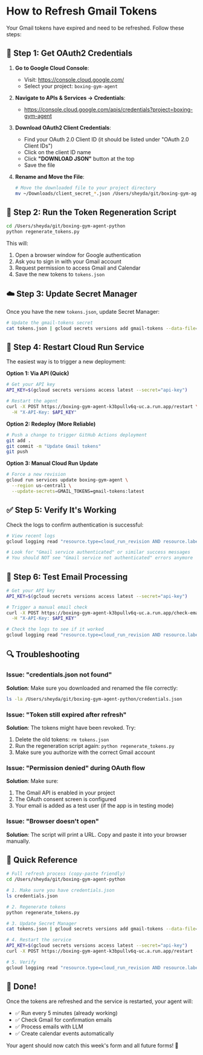 # How to Refresh Gmail Tokens

Your Gmail tokens have expired and need to be refreshed. Follow these steps:

## 🔑 Step 1: Get OAuth2 Credentials

1. **Go to Google Cloud Console**:
   - Visit: https://console.cloud.google.com/
   - Select your project: `boxing-gym-agent`

2. **Navigate to APIs & Services → Credentials**:
   - https://console.cloud.google.com/apis/credentials?project=boxing-gym-agent

3. **Download OAuth2 Client Credentials**:
   - Find your OAuth 2.0 Client ID (it should be listed under "OAuth 2.0 Client IDs")
   - Click on the client ID name
   - Click **"DOWNLOAD JSON"** button at the top
   - Save the file

4. **Rename and Move the File**:
   ```bash
   # Move the downloaded file to your project directory
   mv ~/Downloads/client_secret_*.json /Users/sheyda/git/boxing-gym-agent-python/credentials.json
   ```

## 🔄 Step 2: Run the Token Regeneration Script

```bash
cd /Users/sheyda/git/boxing-gym-agent-python
python regenerate_tokens.py
```

This will:
1. Open a browser window for Google authentication
2. Ask you to sign in with your Gmail account
3. Request permission to access Gmail and Calendar
4. Save the new tokens to `tokens.json`

## ☁️ Step 3: Update Secret Manager

Once you have the new `tokens.json`, update Secret Manager:

```bash
# Update the gmail-tokens secret
cat tokens.json | gcloud secrets versions add gmail-tokens --data-file=-
```

## 🚀 Step 4: Restart Cloud Run Service

The easiest way is to trigger a new deployment:

**Option 1: Via API (Quick)**
```bash
# Get your API key
API_KEY=$(gcloud secrets versions access latest --secret="api-key")

# Restart the agent
curl -X POST https://boxing-gym-agent-k3bpullv6q-uc.a.run.app/restart \
  -H "X-API-Key: $API_KEY"
```

**Option 2: Redeploy (More Reliable)**
```bash
# Push a change to trigger GitHub Actions deployment
git add .
git commit -m "Update Gmail tokens"
git push
```

**Option 3: Manual Cloud Run Update**
```bash
# Force a new revision
gcloud run services update boxing-gym-agent \
  --region us-central1 \
  --update-secrets=GMAIL_TOKENS=gmail-tokens:latest
```

## ✅ Step 5: Verify It's Working

Check the logs to confirm authentication is successful:

```bash
# View recent logs
gcloud logging read "resource.type=cloud_run_revision AND resource.labels.service_name=boxing-gym-agent" --limit=10

# Look for "Gmail service authenticated" or similar success messages
# You should NOT see "Gmail service not authenticated" errors anymore
```

## 🧪 Step 6: Test Email Processing

```bash
# Get your API key
API_KEY=$(gcloud secrets versions access latest --secret="api-key")

# Trigger a manual email check
curl -X POST https://boxing-gym-agent-k3bpullv6q-uc.a.run.app/check-emails \
  -H "X-API-Key: $API_KEY"

# Check the logs to see if it worked
gcloud logging read "resource.type=cloud_run_revision AND resource.labels.service_name=boxing-gym-agent" --limit=5
```

## 🔍 Troubleshooting

### Issue: "credentials.json not found"
**Solution**: Make sure you downloaded and renamed the file correctly:
```bash
ls -la /Users/sheyda/git/boxing-gym-agent-python/credentials.json
```

### Issue: "Token still expired after refresh"
**Solution**: The tokens might have been revoked. Try:
1. Delete the old tokens: `rm tokens.json`
2. Run the regeneration script again: `python regenerate_tokens.py`
3. Make sure you authorize with the correct Gmail account

### Issue: "Permission denied" during OAuth flow
**Solution**: Make sure:
1. The Gmail API is enabled in your project
2. The OAuth consent screen is configured
3. Your email is added as a test user (if the app is in testing mode)

### Issue: "Browser doesn't open"
**Solution**: The script will print a URL. Copy and paste it into your browser manually.

## 📝 Quick Reference

```bash
# Full refresh process (copy-paste friendly)
cd /Users/sheyda/git/boxing-gym-agent-python

# 1. Make sure you have credentials.json
ls credentials.json

# 2. Regenerate tokens
python regenerate_tokens.py

# 3. Update Secret Manager
cat tokens.json | gcloud secrets versions add gmail-tokens --data-file=-

# 4. Restart the service
API_KEY=$(gcloud secrets versions access latest --secret="api-key")
curl -X POST https://boxing-gym-agent-k3bpullv6q-uc.a.run.app/restart -H "X-API-Key: $API_KEY"

# 5. Verify
gcloud logging read "resource.type=cloud_run_revision AND resource.labels.service_name=boxing-gym-agent" --limit=5
```

## 🎉 Done!

Once the tokens are refreshed and the service is restarted, your agent will:
- ✅ Run every 5 minutes (already working)
- ✅ Check Gmail for confirmation emails
- ✅ Process emails with LLM
- ✅ Create calendar events automatically

Your agent should now catch this week's form and all future forms! 🥊
